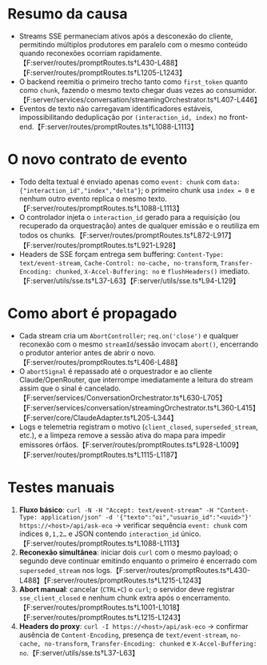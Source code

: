 # Resumo da causa

- Streams SSE permaneciam ativos após a desconexão do cliente, permitindo múltiplos produtores em paralelo com o mesmo conteúdo quando reconexões ocorriam rapidamente.【F:server/routes/promptRoutes.ts†L430-L488】【F:server/routes/promptRoutes.ts†L1205-L1243】
- O backend reemitia o primeiro trecho tanto como `first_token` quanto como `chunk`, fazendo o mesmo texto chegar duas vezes ao consumidor.【F:server/services/conversation/streamingOrchestrator.ts†L407-L446】
- Eventos de texto não carregavam identificadores estáveis, impossibilitando deduplicação por `(interaction_id, index)` no front-end.【F:server/routes/promptRoutes.ts†L1088-L1113】

# O novo contrato de evento

- Todo delta textual é enviado apenas como `event: chunk` com `data: {"interaction_id","index","delta"}`; o primeiro chunk usa `index = 0` e nenhum outro evento replica o mesmo texto.【F:server/routes/promptRoutes.ts†L1088-L1113】
- O controlador injeta o `interaction_id` gerado para a requisição (ou recuperado da orquestração) antes de qualquer emissão e o reutiliza em todos os chunks.【F:server/routes/promptRoutes.ts†L872-L917】【F:server/routes/promptRoutes.ts†L921-L928】
- Headers de SSE forçam entrega sem buffering: `Content-Type: text/event-stream`, `Cache-Control: no-cache, no-transform`, `Transfer-Encoding: chunked`, `X-Accel-Buffering: no` e `flushHeaders()` imediato.【F:server/utils/sse.ts†L37-L63】【F:server/utils/sse.ts†L94-L129】

# Como abort é propagado

- Cada stream cria um `AbortController`; `req.on('close')` e qualquer reconexão com o mesmo `streamId`/sessão invocam `abort()`, encerrando o produtor anterior antes de abrir o novo.【F:server/routes/promptRoutes.ts†L406-L488】
- O `abortSignal` é repassado até o orquestrador e ao cliente Claude/OpenRouter, que interrompe imediatamente a leitura do stream assim que o sinal é cancelado.【F:server/services/ConversationOrchestrator.ts†L630-L705】【F:server/services/conversation/streamingOrchestrator.ts†L360-L415】【F:server/core/ClaudeAdapter.ts†L205-L344】
- Logs e telemetria registram o motivo (`client_closed`, `superseded_stream`, etc.), e a limpeza remove a sessão ativa do mapa para impedir emissores órfãos.【F:server/routes/promptRoutes.ts†L928-L1009】【F:server/routes/promptRoutes.ts†L1115-L1187】

# Testes manuais

1. **Fluxo básico**: `curl -N -H "Accept: text/event-stream" -H "Content-Type: application/json" -d '{"texto":"oi","usuario_id":"<uuid>"}' https://<host>/api/ask-eco` → verificar sequência `event: chunk` com índices `0,1,2…` e JSON contendo `interaction_id` único.【F:server/routes/promptRoutes.ts†L1088-L1113】
2. **Reconexão simultânea**: iniciar dois `curl` com o mesmo payload; o segundo deve continuar emitindo enquanto o primeiro é encerrado com `superseded_stream` nos logs.【F:server/routes/promptRoutes.ts†L430-L488】【F:server/routes/promptRoutes.ts†L1215-L1243】
3. **Abort manual**: cancelar (`CTRL+C`) o `curl`; o servidor deve registrar `sse_client_closed` e nenhum chunk extra após o encerramento.【F:server/routes/promptRoutes.ts†L1001-L1018】【F:server/routes/promptRoutes.ts†L1215-L1243】
4. **Headers do proxy**: `curl -I https://<host>/api/ask-eco` → confirmar ausência de `Content-Encoding`, presença de `text/event-stream`, `no-cache, no-transform`, `Transfer-Encoding: chunked` e `X-Accel-Buffering: no`.【F:server/utils/sse.ts†L37-L63】
